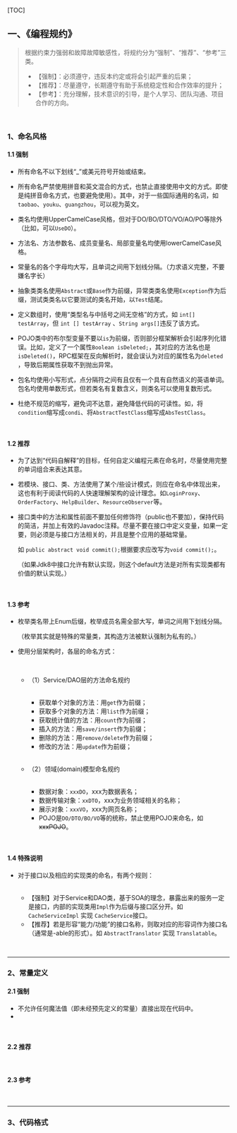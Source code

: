 [TOC]

## 一、《编程规约》

> 根据约束力强弱和故障故障敏感性，将规约分为“强制”、“推荐”、“参考”三类。
> * 【强制】：必须遵守，违反本约定或将会引起严重的后果； 
> * 【推荐】：尽量遵守，长期遵守有助于系统稳定性和合作效率的提升； 
> * 【参考】：充分理解，技术意识的引导，是个人学习、团队沟通、项目合作的方向。

<br/>

### 1、命名风格

#### 1.1 强制

* 所有命名不以下划线“_”或美元符号开始或结束。
* 所有命名严禁使用拼音和英文混合的方式，也禁止直接使用中文的方式。即使是纯拼音命名方式，也要避免使用）。其中，对于一些国际通用的名词，如`taobao`、`youku`、`guangzhou`，可以视为英文。
* 类名均使用UpperCamelCase风格，但对于DO/BO/DTO/VO/AO/PO等除外（比如，可以`UseDO`）。
* 方法名、方法参数名、成员变量名、局部变量名均使用lowerCamelCase风格。
* 常量名的各个字母均大写，且单词之间用下划线分隔。（力求语义完整，不要嫌名字长）
* 抽象类类名使用`Abstract`或`Base`作为前缀，异常类类名使用`Exception`作为后缀，测试类类名以它要测试的类名开始，以`Test`结尾。
* 定义数组时，使用“类型名与中括号之间无空格”的方式，如 `int[] testArray`，但 `int [] testArray` 、`String args[]`违反了该方式。
* POJO类中的布尔型变量不要以`is`为前缀，否则部分框架解析会引起序列化错误。比如，定义了一个属性`Boolean isDeleted;`，其对应的方法名也是 `isDeleted()`，RPC框架在反向解析时，就会误认为对应的属性名为`deleted` ，导致后期属性获取不到抛出异常。


* 包名均使用小写形式，点分隔符之间有且仅有一个具有自然语义的英语单词。包名均使用单数形式，但若类名有复数含义，则类名可以使用复数形式。
* 杜绝不规范的缩写，避免词不达意，避免降低代码的可读性。如，将`condition`缩写成`condi`、将`AbstractTestClass`缩写成`AbsTestClass`。

<br/>

#### 1.2 推荐

* 为了达到“代码自解释”的目标，任何自定义编程元素在命名时，尽量使用完整的单词组合来表达其意。

* 若模块、接口、类、方法使用了某个/些设计模式，则应在命名中体现出来，这也有利于阅读代码的人快速理解架构的设计理念。如`LoginProxy`、`OrderFactory`、`HelpBuilder`、`ResourceObserver`等。

* 接口类中的方法和属性前面不要加任何修饰符（public也不要加），保持代码的简洁，并加上有效的Javadoc注释。尽量不要在接口中定义变量，如果一定要，则必须是与接口方法相关的，并且是整个应用的基础常量。

  如 `public abstract void commit();`根据要求应改写为`void commit();`。

  （如果Jdk8中接口允许有默认实现，则这个default方法是对所有实现类都有价值的默认实现。）



<br/>

#### 1.3 参考

* 枚举类名带上Enum后缀，枚举成员名需全部大写，单词之间用下划线分隔。

  （枚举其实就是特殊的常量类，其构造方法被默认强制为私有的。）

* 使用分层架构时，各层的命名方式：

  <br/>

  - （1）Service/DAO层的方法命名规约

    <br/>

    - 获取单个对象的方法：用`get`作为前缀；
    - 获取多个对象的方法：用`list`作为前缀；
    - 获取统计值的方法：用`count`作为前缀；
    - 插入的方法：用`save/insert`作为前缀；
    - 删除的方法：用`remove/delete`作为前缀；
    - 修改的方法：用`update`作为前缀；

    <br/>

  - （2）领域(domain)模型命名规约

    <br/>

    - 数据对象：`xxxDO`，xxx为数据表名；
    - 数据传输对象：`xxDTO`，xxx为业务领域相关的名称；
    - 展示对象：`xxxVO`，xxx为网页名称；
    - POJO是`DO/DTO/BO/VO`等的统称，禁止使用POJO来命名，如~~xxxPOJO~~。

<br/>

#### 1.4 特殊说明

* 对于接口以及相应的实现类的命名，有两个规则：

  <br/>

  * 【强制】对于Service和DAO类，基于SOA的理念，暴露出来的服务一定是接口，内部的实现类用`Impl`作为后缀与接口区分开。如`CacheServiceImpl` 实现 `CacheService`接口。
  * 【推荐】若是形容“能力/功能”的接口名称，则取对应的形容词作为接口名（通常是-able的形式）。如 `AbstractTranslator` 实现 `Translatable`。


<br/>

***


### 2、常量定义

#### 2.1 强制

* 不允许任何魔法值（即未经预先定义的常量）直接出现在代码中。
* ​

<br/>

#### 2.2 推荐



<br/>

#### 2.3 参考



<br/>

***

### 3、代码格式











